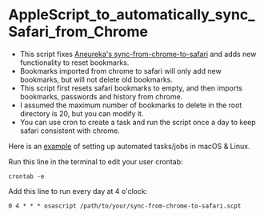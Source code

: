 # AppleScript_to_automatically_sync_Safari_from_Chrome
- This script fixes [Aneureka's sync-from-chrome-to-safari](https://gist.github.com/Aneureka/41e4ee6ecb797bc97d20a44927d3dcbe) and adds new functionality to reset bookmarks.
- Bookmarks imported from chrome to safari will only add new bookmarks, but will not delete old bookmarks.
- This script first resets safari bookmarks to empty, and then imports bookmarks, passwords and history from chrome. 
- I assumed the maximum number of bookmarks to delete in the root directory is 20, but you can modify it.
- You can use cron to create a task and run the script once a day to keep safari consistent with chrome.

Here is an [example](https://towardsdatascience.com/a-step-by-step-guide-to-scheduling-tasks-for-your-data-science-project-d7df4531fc41#:~:text=towardsdatascience.com-,cron%20for%20Linux/macOS,-In%20macOS%2C%20you) of setting up automated tasks/jobs in macOS & Linux.

Run this line in the terminal to edit your user crontab:
```
crontab -e
```

Add this line to run every day at 4 o'clock:
```
0 4 * * * osascript /path/to/your/sync-from-chrome-to-safari.scpt
```
